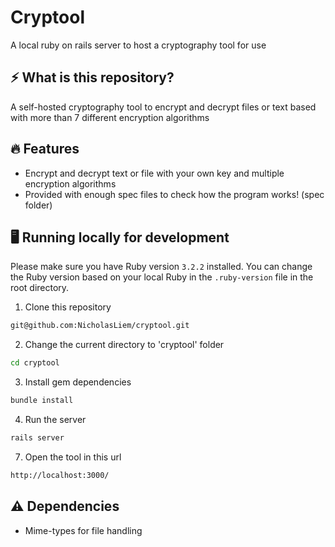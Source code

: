 # Cryptool
A local ruby on rails server to host a cryptography tool for use

## ⚡ What is this repository?
A self-hosted cryptography tool to encrypt and decrypt files or text based with more than 7 different encryption algorithms

## 🔥 Features
- Encrypt and decrypt text or file with your own key and multiple encryption algorithms
- Provided with enough spec files to check how the program works! (spec folder)

## 🖥️ Running locally for development
Please make sure you have Ruby version `3.2.2` installed. You can change the Ruby version based on your local Ruby in the `.ruby-version` file in the root directory.

1. Clone this repository
```sh
git@github.com:NicholasLiem/cryptool.git
```

2. Change the current directory to 'cryptool' folder
```sh
cd cryptool
```

3. Install gem dependencies
```sh
bundle install
```

4. Run the server
```sh
rails server
```

7. Open the tool in this url
```sh
http://localhost:3000/
```

## ⚠️ Dependencies 
* Mime-types for file handling
